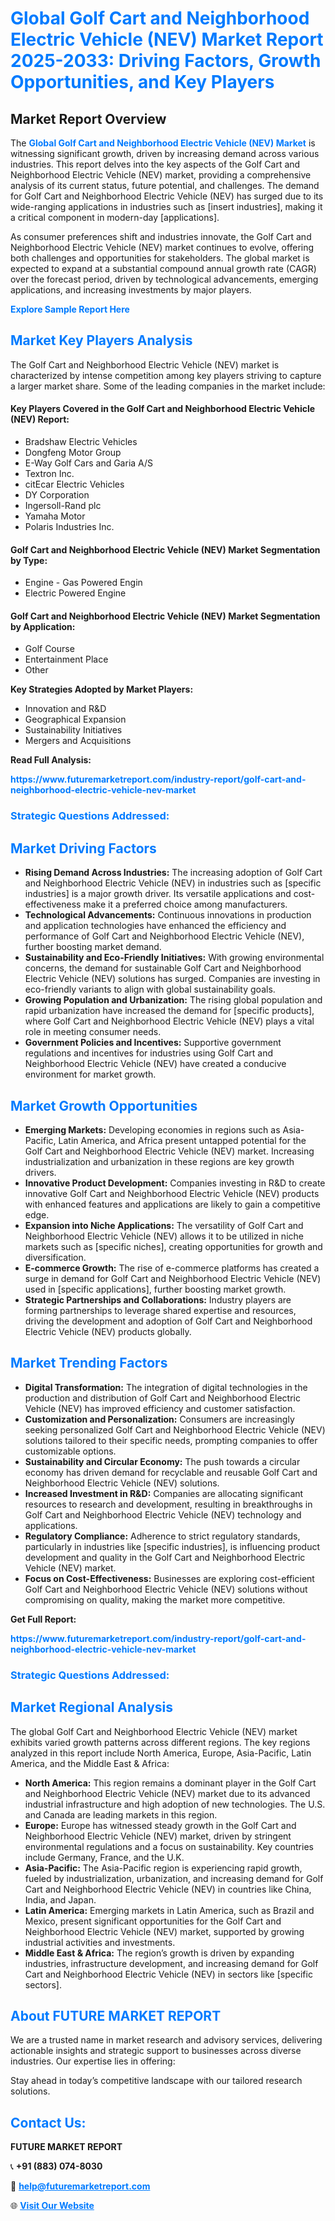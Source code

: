 <h1 style="color: #007BFF;">Global Golf Cart and Neighborhood Electric Vehicle (NEV) Market Report 2025-2033: Driving Factors, Growth Opportunities, and Key Players</h1>

<section id="overview">
<h2>Market Report Overview</h2>
<p>The <a href="https://www.futuremarketreport.com/industry-report/golf-cart-and-neighborhood-electric-vehicle-nev-market" style="color: #007BFF; text-decoration: none;"><strong>Global Golf Cart and Neighborhood Electric Vehicle (NEV) Market</strong></a> is witnessing significant growth, driven by increasing demand across various industries. This report delves into the key aspects of the Golf Cart and Neighborhood Electric Vehicle (NEV) market, providing a comprehensive analysis of its current status, future potential, and challenges. The demand for Golf Cart and Neighborhood Electric Vehicle (NEV) has surged due to its wide-ranging applications in industries such as [insert industries], making it a critical component in modern-day [applications].</p>
<p>As consumer preferences shift and industries innovate, the Golf Cart and Neighborhood Electric Vehicle (NEV) market continues to evolve, offering both challenges and opportunities for stakeholders. The global market is expected to expand at a substantial compound annual growth rate (CAGR) over the forecast period, driven by technological advancements, emerging applications, and increasing investments by major players.</p>
</section>

<section id="overview">
<p><a href="https://www.futuremarketreport.com/request-sample/reportId=91811" style="color: #007BFF; text-decoration: none;"><strong>Explore Sample Report Here</strong></a></p>
</section>

<section id="key-players">
<h2 style="color: #007BFF;">Market Key Players Analysis</h2>
<p>The Golf Cart and Neighborhood Electric Vehicle (NEV) market is characterized by intense competition among key players striving to capture a larger market share. Some of the leading companies in the market include:</p>
<h4>Key Players Covered in the Golf Cart and Neighborhood Electric Vehicle (NEV) Report:</h4>
<ul><li>Bradshaw Electric Vehicles</li><li>Dongfeng Motor Group</li><li>E-Way Golf Cars and Garia A/S</li><li>Textron Inc.</li><li>citEcar Electric Vehicles</li><li>DY Corporation</li><li>Ingersoll-Rand plc</li><li>Yamaha Motor</li><li>Polaris Industries Inc.</li></ul>
<h4>Golf Cart and Neighborhood Electric Vehicle (NEV) Market Segmentation by Type:</h4>
<ul><li>Engine - Gas Powered Engin</li><li>Electric Powered Engine</li></ul>

<h4>Golf Cart and Neighborhood Electric Vehicle (NEV) Market Segmentation by Application:</h4>
<ul><li>Golf Course</li><li>Entertainment Place</li><li>Other</li></ul>
<p><strong>Key Strategies Adopted by Market Players:</strong></p>
<ul>
<li>Innovation and R&D</li>
<li>Geographical Expansion</li>
<li>Sustainability Initiatives</li>
<li>Mergers and Acquisitions</li>
</ul>
</section>

<section>
<p><strong>Read Full Analysis: </strong></p><a href="https://www.futuremarketreport.com/industry-report/golf-cart-and-neighborhood-electric-vehicle-nev-market" style="color: #007BFF; text-decoration: none;"><strong>https://www.futuremarketreport.com/industry-report/golf-cart-and-neighborhood-electric-vehicle-nev-market</strong></a>
<h3 style="color: #007BFF;">Strategic Questions Addressed:</h3>
</section>

<section id="driving-factors">
<h2 style="color: #007BFF;">Market Driving Factors</h2>
<ul>
<li><strong>Rising Demand Across Industries:</strong> The increasing adoption of Golf Cart and Neighborhood Electric Vehicle (NEV) in industries such as [specific industries] is a major growth driver. Its versatile applications and cost-effectiveness make it a preferred choice among manufacturers.</li>
<li><strong>Technological Advancements:</strong> Continuous innovations in production and application technologies have enhanced the efficiency and performance of Golf Cart and Neighborhood Electric Vehicle (NEV), further boosting market demand.</li>
<li><strong>Sustainability and Eco-Friendly Initiatives:</strong> With growing environmental concerns, the demand for sustainable Golf Cart and Neighborhood Electric Vehicle (NEV) solutions has surged. Companies are investing in eco-friendly variants to align with global sustainability goals.</li>
<li><strong>Growing Population and Urbanization:</strong> The rising global population and rapid urbanization have increased the demand for [specific products], where Golf Cart and Neighborhood Electric Vehicle (NEV) plays a vital role in meeting consumer needs.</li>
<li><strong>Government Policies and Incentives:</strong> Supportive government regulations and incentives for industries using Golf Cart and Neighborhood Electric Vehicle (NEV) have created a conducive environment for market growth.</li>
</ul>
</section>

<section id="growth-opportunities">
<h2 style="color: #007BFF;">Market Growth Opportunities</h2>
<ul>
<li><strong>Emerging Markets:</strong> Developing economies in regions such as Asia-Pacific, Latin America, and Africa present untapped potential for the Golf Cart and Neighborhood Electric Vehicle (NEV) market. Increasing industrialization and urbanization in these regions are key growth drivers.</li>
<li><strong>Innovative Product Development:</strong> Companies investing in R&D to create innovative Golf Cart and Neighborhood Electric Vehicle (NEV) products with enhanced features and applications are likely to gain a competitive edge.</li>
<li><strong>Expansion into Niche Applications:</strong> The versatility of Golf Cart and Neighborhood Electric Vehicle (NEV) allows it to be utilized in niche markets such as [specific niches], creating opportunities for growth and diversification.</li>
<li><strong>E-commerce Growth:</strong> The rise of e-commerce platforms has created a surge in demand for Golf Cart and Neighborhood Electric Vehicle (NEV) used in [specific applications], further boosting market growth.</li>
<li><strong>Strategic Partnerships and Collaborations:</strong> Industry players are forming partnerships to leverage shared expertise and resources, driving the development and adoption of Golf Cart and Neighborhood Electric Vehicle (NEV) products globally.</li>
</ul>
</section>

<section id="trending-factors">
<h2 style="color: #007BFF;">Market Trending Factors</h2>
<ul>
<li><strong>Digital Transformation:</strong> The integration of digital technologies in the production and distribution of Golf Cart and Neighborhood Electric Vehicle (NEV) has improved efficiency and customer satisfaction.</li>
<li><strong>Customization and Personalization:</strong> Consumers are increasingly seeking personalized Golf Cart and Neighborhood Electric Vehicle (NEV) solutions tailored to their specific needs, prompting companies to offer customizable options.</li>
<li><strong>Sustainability and Circular Economy:</strong> The push towards a circular economy has driven demand for recyclable and reusable Golf Cart and Neighborhood Electric Vehicle (NEV) solutions.</li>
<li><strong>Increased Investment in R&D:</strong> Companies are allocating significant resources to research and development, resulting in breakthroughs in Golf Cart and Neighborhood Electric Vehicle (NEV) technology and applications.</li>
<li><strong>Regulatory Compliance:</strong> Adherence to strict regulatory standards, particularly in industries like [specific industries], is influencing product development and quality in the Golf Cart and Neighborhood Electric Vehicle (NEV) market.</li>
<li><strong>Focus on Cost-Effectiveness:</strong> Businesses are exploring cost-efficient Golf Cart and Neighborhood Electric Vehicle (NEV) solutions without compromising on quality, making the market more competitive.</li>
</ul>
</section>

<section>
<p><strong>Get Full Report: </strong></p><a href="https://www.futuremarketreport.com/industry-report/golf-cart-and-neighborhood-electric-vehicle-nev-market" style="color: #007BFF; text-decoration: none;"><strong>https://www.futuremarketreport.com/industry-report/golf-cart-and-neighborhood-electric-vehicle-nev-market</strong></a>
<h3 style="color: #007BFF;">Strategic Questions Addressed:</h3>
</section>


<section id="regional-analysis">
<h2 style="color: #007BFF;">Market Regional Analysis</h2>
<p>The global Golf Cart and Neighborhood Electric Vehicle (NEV) market exhibits varied growth patterns across different regions. The key regions analyzed in this report include North America, Europe, Asia-Pacific, Latin America, and the Middle East & Africa:</p>
<ul>
<li><strong>North America:</strong> This region remains a dominant player in the Golf Cart and Neighborhood Electric Vehicle (NEV) market due to its advanced industrial infrastructure and high adoption of new technologies. The U.S. and Canada are leading markets in this region.</li>
<li><strong>Europe:</strong> Europe has witnessed steady growth in the Golf Cart and Neighborhood Electric Vehicle (NEV) market, driven by stringent environmental regulations and a focus on sustainability. Key countries include Germany, France, and the U.K.</li>
<li><strong>Asia-Pacific:</strong> The Asia-Pacific region is experiencing rapid growth, fueled by industrialization, urbanization, and increasing demand for Golf Cart and Neighborhood Electric Vehicle (NEV) in countries like China, India, and Japan.</li>
<li><strong>Latin America:</strong> Emerging markets in Latin America, such as Brazil and Mexico, present significant opportunities for the Golf Cart and Neighborhood Electric Vehicle (NEV) market, supported by growing industrial activities and investments.</li>
<li><strong>Middle East & Africa:</strong> The region’s growth is driven by expanding industries, infrastructure development, and increasing demand for Golf Cart and Neighborhood Electric Vehicle (NEV) in sectors like [specific sectors].</li>
</ul>
</section>

<footer>
<h2 style="color: #007BFF;">About FUTURE MARKET REPORT</h2>
<p>We are a trusted name in market research and advisory services, delivering actionable insights and strategic support to businesses across diverse industries. Our expertise lies in offering:</p>

<p>Stay ahead in today’s competitive landscape with our tailored research solutions.</p>

<h2 style="color: #007BFF;">Contact Us:</h2>
<p><strong>FUTURE MARKET REPORT</strong></p>
<p>📞 <strong>+91 (883) 074-8030</strong></p>
<p>📧 <strong><a href="mailto:help@futuremarketreport.com" style="color: #007BFF;">help@futuremarketreport.com</a></strong></p>
<p>🌐 <strong><a href="https://www.futuremarketreport.com/" style="color: #007BFF;">Visit Our Website</a></strong></p>
</footer>